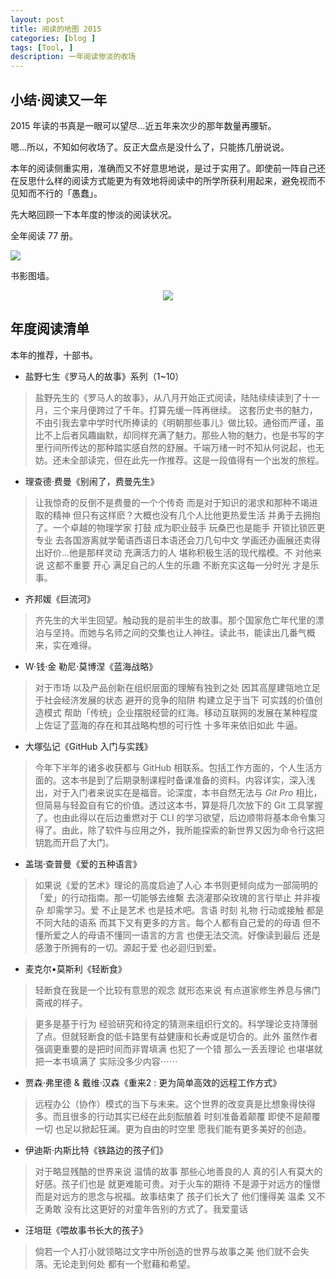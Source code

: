 ```yaml
---
layout: post
title: 阅读的地图 2015
categories: [blog ]
tags: [Tool, ]
description: 一年阅读惨淡的收场
---
```


## 小结·阅读又一年

2015 年读的书真是一眼可以望尽...近五年来次少的那年数量再腰斩。

嗯...所以，不知如何收场了。反正大盘点是没什么了，只能拣几册说说。

本年的阅读侧重实用，准确而又不好意思地说，是过于实用了。即使前一阵自己还在反思什么样的阅读方式能更为有效地将阅读中的所学所获利用起来，避免视而不见知而不行的「愚蠢」。

先大略回顾一下本年度的惨淡的阅读状况。

全年阅读 77 册。

![](http://dreamofbook.qiniudn.com/DoubanBook2015MonthReview.png)

书影图墙。

<center>
  <img src="http://dreamofbook.qiniudn.com/DoubanBook2015List.jpg">
</center>



## 年度阅读清单

本年的推荐，十部书。

* 盐野七生《罗马人的故事》系列（1~10）

> 盐野先生的《罗马人的故事》，从八月开始正式阅读，陆陆续续读到了十一月，三个来月便跨过了千年。打算先缓一阵再继续。
> 这套历史书的魅力，不由引我去拿中学时代所捧读的《明朝那些事儿》做比较。通俗而严谨，虽比不上后者风趣幽默，却同样充满了魅力。那些人物的魅力，也是书写的字里行间所传达的那种踏实感自然的舒展。千端万绪一时不知从何说起，也无妨。还未全部读完，但在此先一作推荐。这是一段值得有一个出发的旅程。

* 理查德·费曼《别闹了，费曼先生》

> 让我惊奇的反倒不是费曼的一个个传奇 而是对于知识的渴求和那种不竭进取的精神 但只有这样麽？大概也没有几个人比他更热爱生活 并勇于去拥抱了。一个卓越的物理学家 打鼓 成为职业鼓手 玩桑巴也是能手 开锁比锁匠更专业 去各国游离就学葡语西语日本语还会刀几句中文 学画还办画展还卖得出好价...他是那样灵动 充满活力的人 堪称积极生活的现代楷模。不 对他来说 这都不重要 开心 满足自己的人生的乐趣 不断充实这每一分时光 才是乐事。

* 齐邦媛《巨流河》

> 齐先生的大半生回望。触动我的是前半生的故事。那个国家危亡年代里的漂泊与坚持。而她与名师之间的交集也让人神往。读此书，能读出几番气概来，实在难得。


* W·钱·金 勒尼·莫博涅《蓝海战略》

> 对于市场 以及产品创新在组织层面的理解有独到之处 因其高屋建瓴地立足于社会经济发展的状态 避开的竞争的陷阱 构建立足于当下 可实践的价值创造模式 帮助「传统」企业摆脱经营的红海。移动互联网的发展在某种程度上佐证了蓝海的存在和其战略构想的可行性 十多年来依旧如此 牛逼。

* 大塚弘记《GitHub 入门与实践》

> 今年下半年的诸多收获都与 GitHub 相联系。包括工作方面的，个人生活方面的。这本书是到了后期录制课程时备课准备的资料。内容详实，深入浅出，对于入门者来说实在是福音。论深度，本书自然无法与 *Git Pro* 相比，但简易与轻盈自有它的价值。透过这本书，算是将几次放下的 Git 工具掌握了。也由此得以在后边重燃对于 CLI 的学习欲望，后边顺带将基本命令集习得了。由此，除了软件与应用之外，我所能探索的新世界又因为命令行这把钥匙而开启了大门。

* 盖瑞·查普曼《爱的五种语言》

> 如果说《爱的艺术》理论的高度启迪了人心 本书则更倾向成为一部简明的「爱」的行动指南。那一切能够去维繫 去浇灌那朵玫瑰的言行举止 并非複杂 却需学习。爱 不止是艺术 也是技术吧。言语 时刻 礼物 行动或接触 都是不同大陆的语系 而其下又有更多的方言。每个人都有自己爱的的母语 但不懂所爱之人的母语不懂同一语言的方言 也便无法交流。好像读到最后 还是感激于所拥有的一切。源起于爱 也必迴归到爱。


* 麦克尔•莫斯利《轻断食》

> 轻断食在我是一个比较有意思的观念 就形态来说 有点道家修生养息与佛门斋戒的样子。

> 更多是基于行为 经验研究和待定的猜测来组织行文的。科学理论支持薄弱了点。但就轻断食的低卡路里有益健康和长寿或是切合的。此外 虽然作者强调更重要的是把时间而非胃填满 也犯了一个错 那么一丢丢理论 也堪堪就把一本书填满了 实际没多少内容⋯⋯


* 贾森·弗里德 & 戴维·汉森《重来2 : 更为简单高效的远程工作方式》

> 远程办公（协作）模式的当下与未来。这个世界的改变真是比想象得快得多。而且很多的行动其实已经在此刻酝酿着 时刻准备着颠覆 即使不是颠覆一切 也足以掀起狂澜。更为自由的时空里 愿我们能有更多美好的创造。

* 伊迪斯·内斯比特《铁路边的孩子们》

> 对于略显残酷的世界来说 温情的故事 那些心地善良的人 真的引人有莫大的好感。孩子们也是 就更难能可贵。对于火车的期待 不是源于对远方的憧憬 而是对远方的思念与祝福。故事结束了 孩子们长大了 他们懂得美 温柔 又不乏勇敢 没有比这更好的对童年告别的方式了。我爱童话

* 汪培珽《喂故事书长大的孩子》

> 倘若一个人打小就领略过文字中所创造的世界与故事之美 他们就不会失落。无论走到何处 都有一个慰藉和希望。
